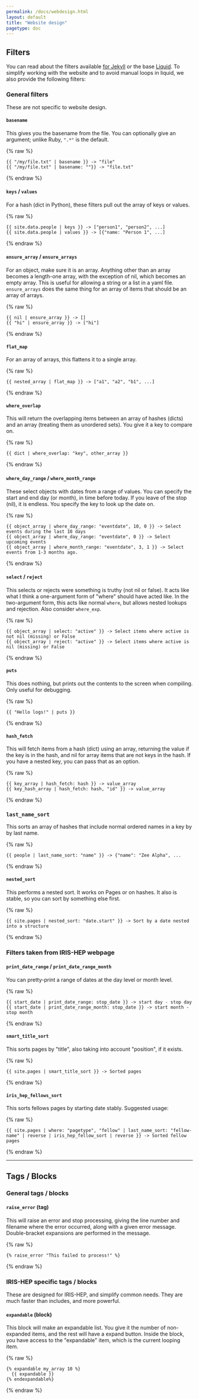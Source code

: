 ```yaml
---
permalink: /docs/webdesign.html
layout: default
title: "Website design"
pagetype: doc
---
```


## Filters

You can read about the filters available [for Jekyll](https://jekyllrb.com/docs/liquid/filters/) or the base [Liquid](https://shopify.github.io/liquid/filters/). To simplify working with the website and to avoid manual loops in liquid, we also provide the following filters:

### General filters

These are not specific to website design.

#### `basename`

This gives you the basename from the file. You can optionally give an argument; unlike Ruby, `".*"` is the default.

{% raw %}
```
{{ "/my/file.txt" | basename }} -> "file"
{{ "/my/file.txt" | basename: ""}} -> "file.txt"
```
{% endraw %}

#### `keys` / `values`

For a hash (dict in Python), these filters pull out the array of keys or values.

{% raw %}
```
{{ site.data.people | keys }} -> ["person1", "person2", ...]
{{ site.data.people | values }} -> [{"name: "Person 1", ...]
```
{% endraw %}

#### `ensure_array` / `ensure_arrays`

For an object, make sure it is an array. Anything other than an array becomes a length-one array, with the exception of nil, which becomes an empty array. This is useful for allowing a string or a list in a yaml file. `ensure_arrays` does the same thing for an array of items that should be an array of arrays.

{% raw %}
```
{{ nil | ensure_array }} -> []
{{ "hi" | ensure_array }} -> ["hi"]
```
{% endraw %}

#### `flat_map`

For an array of arrays, this flattens it to a single array.

{% raw %}
```
{{ nested_array | flat_map }} -> ["a1", "a2", "b1", ...]
```
{% endraw %}

#### `where_overlap`

This will return the overlapping items between an array of hashes (dicts) and an array (treating them as unordered sets). You give it a key to compare on.

{% raw %}
```
{{ dict | where_overlap: "key", other_array }}
```
{% endraw %}

#### `where_day_range` / `where_month_range`

These select objects with dates from a range of values. You can specify the start and end day (or month), in time before today. If you leave of the stop (nil), it is endless. You specify the key to look up the date on.

{% raw %}
```
{{ object_array | where_day_range: "eventdate", 10, 0 }} -> Select events during the last 10 days
{{ object_array | where_day_range: "eventdate", 0 }} -> Select upcoming events
{{ object_array | where_month_range: "eventdate", 3, 1 }} -> Select events from 1-3 months ago.
```
{% endraw %}

#### `select` / `reject`

This selects or rejects were something is truthy (not nil or false). It acts like what I think a one-argument form of "where" should have acted like.
In the two-argument form, this acts like normal `where`, but allows nested lookups and rejection. Also consider `where_exp`.

{% raw %}
```
{{ object_array | select: "active" }} -> Select items where active is not nil (missing) or False
{{ object_array | reject: "active" }} -> Select items where active is nil (missing) or False
```
{% endraw %}

#### `puts`

This does nothing, but prints out the contents to the screen when compiling. Only useful for debugging.

{% raw %}
```
{{ "Hello logs!" | puts }}
```
{% endraw %}

#### `hash_fetch`

This will fetch items from a hash (dict) using an array, returning the value if
the key is in the hash, and nil for array items that are not keys in the hash.
If you have a nested key, you can pass that as an option.

{% raw %}
```
{{ key_array | hash_fetch: hash }} -> value_array
{{ key_hash_array | hash_fetch: hash, "id" }} -> value_array
```
{% endraw %}

### `last_name_sort`

This sorts an array of hashes that include normal ordered names in a key by by last name.

{% raw %}
```
{{ people | last_name_sort: "name" }} -> {"name": "Zee Alpha", ...
```
{% endraw %}

#### `nested_sort`

This performs a nested sort. It works on Pages or on hashes. It also is stable, so you can sort by something else first.

{% raw %}
```
{{ site.pages | nested_sort: "date.start" }} -> Sort by a date nested into a structure
```
{% endraw %}


### Filters taken from IRIS-HEP webpage

#### `print_date_range` / `print_date_range_month`

You can pretty-print a range of dates at the day level or month level.

{% raw %}
```
{{ start_date | print_date_range: stop_date }} -> start day - stop day
{{ start_date | print_date_range_month: stop_date }} -> start month - stop month
```
{% endraw %}

#### `smart_title_sort`

This sorts pages by "title", also taking into account "position", if it exists.

{% raw %}
```
{{ site.pages | smart_title_sort }} -> Sorted pages
```
{% endraw %}

#### `iris_hep_fellows_sort`

This sorts fellows pages by starting date stably. Suggested usage:

{% raw %}
```
{{ site.pages | where: "pagetype", "fellow" | last_name_sort: "fellow-name" | reverse | iris_hep_fellow_sort | reverse }} -> Sorted fellow pages
```
{% endraw %}

---

## Tags / Blocks

### General tags / blocks

#### `raise_error` (tag)

This will raise an error and stop processing, giving the line number and filename where the error occurred, along with a given error message. Double-bracket expansions are performed in the message.

{% raw %}
```
{% raise_error "This failed to process!" %}
```
{% endraw %}

### IRIS-HEP specific tags / blocks

These are designed for IRIS-HEP, and simplify common needs. They are much faster than includes, and more powerful.

#### `expandable` (block)

This block will make an expandable list. You give it the number of non-expanded items, and the rest will have a expand button. Inside the block, you have access to the "expandable" item, which is the current looping item.

{% raw %}
```
{% expandable my_array 10 %}
  {{ expandable }}
{% endexpandable%}
```
{% endraw %}

